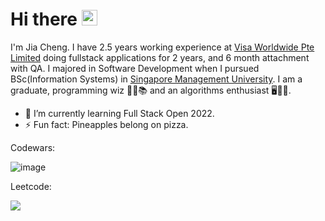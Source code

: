 # Hi there <img src="https://media.giphy.com/media/hvRJCLFzcasrR4ia7z/giphy.gif" width="25px">

I'm Jia Cheng. I have 2.5 years working experience at [Visa Worldwide Pte Limited](https://www.visa.com.sg/) doing fullstack applications for 2 years, and 6 month attachment with QA. I majored in Software Development when I pursued BSc(Information Systems) in [Singapore Management University](https://scis.smu.edu.sg/). I am a graduate, programming wiz 🧙‍♂️📚 and an algorithms enthusiast 🖥️🔢📏.

- 🌱 I’m currently learning Full Stack Open 2022.
- ⚡ Fun fact: Pineapples belong on pizza.

Codewars:

![image](https://www.codewars.com/users/code_jason/badges/large)

Leetcode:

[<img src="https://img.shields.io/badge/LeetCode-000000?style=for-the-badge&logo=LeetCode&logoColor=#d16c06">](https://leetcode.com/jiacheng-0/)



<!--
**jiacheng-0/jiacheng-0** is a ✨ _special_ ✨ repository because its `README.md` (this file) appears on your GitHub profile.

Here are some ideas to get you started:

- 🔭 I’m currently working on ...
- 🌱 I’m currently learning ...
- 👯 I’m looking to collaborate on ...
- 🤔 I’m looking for help with ...
- 💬 Ask me about ...
- 📫 How to reach me: ...
- 😄 Pronouns: ...
- ⚡ Fun fact: ...
  -->

